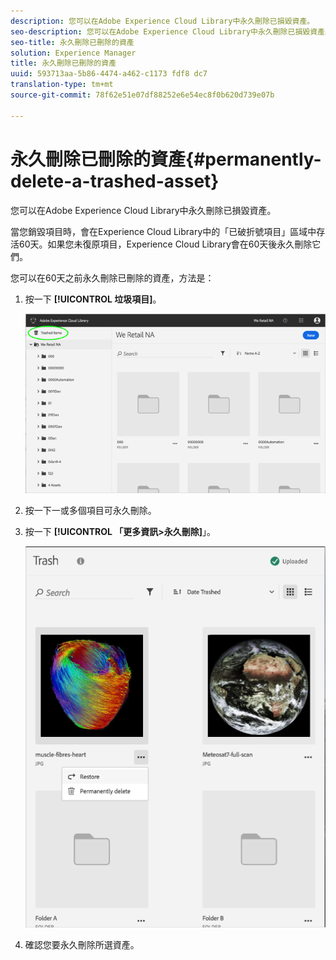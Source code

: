 ```yaml
---
description: 您可以在Adobe Experience Cloud Library中永久刪除已損毀資產。
seo-description: 您可以在Adobe Experience Cloud Library中永久刪除已損毀資產。
seo-title: 永久刪除已刪除的資產
solution: Experience Manager
title: 永久刪除已刪除的資產
uuid: 593713aa-5b86-4474-a462-c1173 fdf8 dc7
translation-type: tm+mt
source-git-commit: 78f62e51e07df88252e6e54ec8f0b620d739e07b

---
```



# 永久刪除已刪除的資產{#permanently-delete-a-trashed-asset}

您可以在Adobe Experience Cloud Library中永久刪除已損毀資產。

當您銷毀項目時，會在Experience Cloud Library中的「已破折號項目」區域中存活60天。如果您未復原項目，Experience Cloud Library會在60天後永久刪除它們。

您可以在60天之前永久刪除已刪除的資產，方法是：

1. 按一下 **[!UICONTROL 垃圾項目]**。

   ![](assets/library_general_trashed_items.png)

1. 按一下一或多個項目可永久刪除。
1. 按一下 **[!UICONTROL 「更多資訊&gt;永久刪除]**」。

   ![](assets/library_restore_perm_delete.png)

1. 確認您要永久刪除所選資產。

